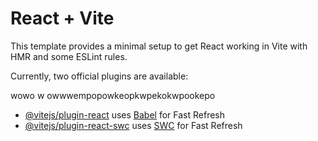 # React + Vite

This template provides a minimal setup to get React working in Vite with HMR and some ESLint rules.

Currently, two official plugins are available:

wowo w owwwempopowkeopkwpekokwpookepo

- [@vitejs/plugin-react](https://github.com/vitejs/vite-plugin-react/blob/main/packages/plugin-react/README.md) uses [Babel](https://babeljs.io/) for Fast Refresh
- [@vitejs/plugin-react-swc](https://github.com/vitejs/vite-plugin-react-swc) uses [SWC](https://swc.rs/) for Fast Refresh
